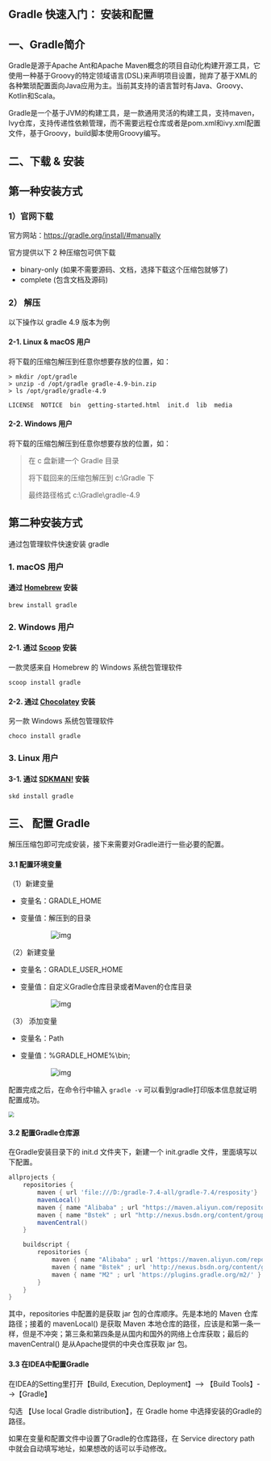 ## Gradle 快速入门： 安装和配置



## 一、Gradle简介

Gradle是源于Apache Ant和Apache Maven概念的项目自动化构建开源工具，它使用一种基于Groovy的特定领域语言(DSL)来声明项目设置，抛弃了基于XML的各种繁琐配置面向Java应用为主。当前其支持的语言暂时有Java、Groovy、Kotlin和Scala。

Gradle是一个基于JVM的构建工具，是一款通用灵活的构建工具，支持maven， Ivy仓库，支持传递性依赖管理，而不需要远程仓库或者是pom.xml和ivy.xml配置文件，基于Groovy，build脚本使用Groovy编写。



## 二、下载 & 安装

## 第一种安装方式

### 1）官网下载

官方网站：https://gradle.org/install/#manually

官方提供以下 2 种压缩包可供下载

- binary-only (如果不需要源码、文档，选择下载这个压缩包就够了)
- complete (包含文档及源码)

### 2） 解压

以下操作以 gradle 4.9 版本为例

#### 2-1. Linux & macOS 用户

将下载的压缩包解压到任意你想要存放的位置，如：

```shell
> mkdir /opt/gradle
> unzip -d /opt/gradle gradle-4.9-bin.zip
> ls /opt/gradle/gradle-4.9

LICENSE  NOTICE  bin  getting-started.html  init.d  lib  media
```

#### 2-2. Windows 用户

将下载的压缩包解压到任意你想要存放的位置，如：

> 在 c 盘新建一个 Gradle 目录
>
> 将下载回来的压缩包解压到 c:\Gradle 下
>
> 最终路径格式 c:\Gradle\gradle-4.9



## 第二种安装方式

通过包管理软件快速安装 gradle

### 1. macOS 用户

#### 通过 [Homebrew](http://brew.sh/) 安装

```shell
brew install gradle
```

### 2. Windows 用户

#### 2-1. 通过 [Scoop](http://scoop.sh/) 安装

一款灵感来自 Homebrew 的 Windows 系统包管理软件

```shell
scoop install gradle
```

#### 2-2. 通过 [Chocolatey](https://chocolatey.org/) 安装

另一款 Windows 系统包管理软件

```shell
choco install gradle
```

### 3. Linux 用户

#### 3-1. 通过 [SDKMAN!](http://sdkman.io/) 安装

```shell
skd install gradle
```



## 三、 配置 Gradle

解压压缩包即可完成安装，接下来需要对Gradle进行一些必要的配置。

#### 3.1 配置环境变量

（1）新建变量

* 变量名：GRADLE_HOME

* 变量值：解压到的目录

　　　　　　![img](https://img2018.cnblogs.com/blog/1463514/201909/1463514-20190904133702208-490021808.png)

（2）新建变量

* 变量名：GRADLE_USER_HOME

* 变量值：自定义Gradle仓库目录或者Maven的仓库目录

　　　　　　![img](https://img2018.cnblogs.com/i-beta/1463514/201911/1463514-20191107112830439-540725559.png)

（3） 添加变量

* 变量名：Path

* 变量值：%GRADLE_HOME%\bin;

　　　　　　![img](https://img2018.cnblogs.com/blog/1463514/201909/1463514-20190904134044671-1441312871.png)

配置完成之后，在命令行中输入 `gradle -v` 可以看到gradle打印版本信息就证明配置成功。

<img src="http://image.easyblog.top/QQ%E6%88%AA%E5%9B%BE20220221213946.png" style="zoom:67%;" />

#### 3.2 配置Gradle仓库源

在Gradle安装目录下的 init.d 文件夹下，新建一个 init.gradle 文件，里面填写以下配置。

```groovy
allprojects {
    repositories {
        maven { url 'file:///D:/gradle-7.4-all/gradle-7.4/resposity'}   //配置本地仓库地址
        mavenLocal()
        maven { name "Alibaba" ; url "https://maven.aliyun.com/repository/public" }
        maven { name "Bstek" ; url "http://nexus.bsdn.org/content/groups/public/" }
        mavenCentral()
    }

    buildscript {
        repositories {
            maven { name "Alibaba" ; url 'https://maven.aliyun.com/repository/public' }
            maven { name "Bstek" ; url 'http://nexus.bsdn.org/content/groups/public/' }
            maven { name "M2" ; url 'https://plugins.gradle.org/m2/' }
        }
    }
}
```

其中，repositories 中配置的是获取 jar 包的仓库顺序。先是本地的 Maven 仓库路径；接着的 mavenLocal() 是获取 Maven 本地仓库的路径，应该是和第一条一样，但是不冲突；第三条和第四条是从国内和国外的网络上仓库获取；最后的 mavenCentral() 是从Apache提供的中央仓库获取 jar 包。

#### 3.3 在IDEA中配置Gradle

在IDEA的Setting里打开【Build, Execution, Deployment】--> 【Build Tools】-->【Gradle】

勾选 【Use local Gradle distribution】，在 Gradle home 中选择安装的Gradle的路径。

如果在变量和配置文件中设置了Gradle的仓库路径，在 Service directory path 中就会自动填写地址，如果想改的话可以手动修改。